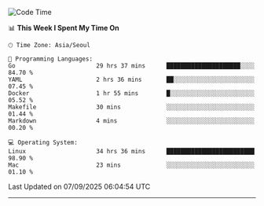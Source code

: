 <!---
[![JS's LinkedIn](https://img.shields.io/badge/LinkedIn-blue?style=for-the-badge&logo=linkedin)](https://www.linkedin.com/in/jaeseung-lee-5a2a32139/) 
[![JS's Notion](https://img.shields.io/badge/Notion-black?style=for-the-badge&logo=notion)](https://bit.ly/ljswiki1) <br><br>
-->
<!-- ![JS's GitHub stats](https://github-readme-stats-lemon-five.vercel.app/api?username=tkxkd0159&hide=contribs,prs,stars,issues&show_icons=true&theme=react&include_all_commits=true)   -->
<!-- ![Top Langs](https://github-readme-stats-lemon-five.vercel.app/api/top-langs/?username=tkxkd0159&layout=compact&hide=jupyter%20notebook,scss,html,css&langs_count=10)  -->


<!--START_SECTION:waka-->
![Code Time](http://img.shields.io/badge/Code%20Time-4%2C390%20hrs%2037%20mins-blue)

📊 **This Week I Spent My Time On** 

```text
🕑︎ Time Zone: Asia/Seoul

💬 Programming Languages: 
Go                       29 hrs 37 mins      █████████████████████░░░░   84.70 % 
YAML                     2 hrs 36 mins       ██░░░░░░░░░░░░░░░░░░░░░░░   07.45 % 
Docker                   1 hr 55 mins        █░░░░░░░░░░░░░░░░░░░░░░░░   05.52 % 
Makefile                 30 mins             ░░░░░░░░░░░░░░░░░░░░░░░░░   01.44 % 
Markdown                 4 mins              ░░░░░░░░░░░░░░░░░░░░░░░░░   00.20 % 

💻 Operating System: 
Linux                    34 hrs 36 mins      █████████████████████████   98.90 % 
Mac                      23 mins             ░░░░░░░░░░░░░░░░░░░░░░░░░   01.10 % 
```


 Last Updated on 07/09/2025 06:04:54 UTC
<!--END_SECTION:waka-->

---
<!---
<a href="https://github.com/tkxkd0159/books">
  <img align="center" src="https://github-readme-stats-lemon-five.vercel.app/api/pin/?username=tkxkd0159&repo=books&theme=react" />
</a>
-->

<!---
- 🔭 I’m currently working on ...
- 🌱 I’m currently learning blockchain and distributed network
- 👯 I’m looking to collaborate on ...
- 🤔 I’m looking for help with ...
- 💬 Ask me about ...
- 📫 How to reach me: ...
- 😄 Pronouns: ...
- ⚡ Fun fact: ...
-->
